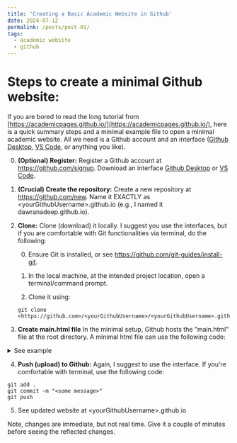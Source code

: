 ```yaml
---
title: 'Creating a Basic Academic Website in Github'
date: 2024-07-12
permalink: /posts/post-01/
tags:
  - academic website
  - github
---
```




# Steps to create a minimal Github website:

If you are bored to read the long tutorial from [https://academicpages.github.io/](https://academicpages.github.io/), here is a quick summary steps and a minimal example file to open a minimal academic website. All we need is a Github account and an interface ([Github Desktop](https://github.com/apps/desktop), [VS Code](https://code.visualstudio.com), or anything you like).

0. **(Optional) Register:** Register a Github account at <https://github.com/signup>. Download an interface [Github Desktop](https://github.com/apps/desktop) or [VS Code](https://code.visualstudio.com).

1.  **(Crucial) Create the repository:** Create a new repository at <https://github.com/new>. Name it EXACTLY as \<yourGithubUsername\>.github.io (e.g., I named it dawranadeep.github.io).

2.  **Clone:** Clone (download) it locally. I suggest you use the interfaces, but if you are comfortable with Git functionalities via terminal, do the following:

    0.  Ensure Git is installed, or see <https://github.com/git-guides/install-git>.

    1.  In the local machine, at the intended project location, open a terminal/command prompt.

    2.  Clone it using:

    ``` console
    git clone <https://github.com>/<yourGithubUsername>/<yourGithubUsername>.github.io
    ```

3.  **Create main.html file** In the minimal setup, Github hosts the "main.html" file at the root directory. A minimal html file can use the following code:

   <details>
  <summary>See example</summary>   

```html
<!DOCTYPE html>
<html lang="en">
<head>
  <meta charset="UTF-8">
  <meta name="viewport" content="width=device-width, initial-scale=1.0">
  <title> Ranadeep Daw </title>
  <style>
    body {
      font-family: Arial, sans-serif;
      margin: 2rem;
    }
    h1 {
      font-size: 2rem;
    }
    h2 {
      font-size: 1.5rem;
      margin-top: 1rem;
    }
    p {
      line-height: 1.5;
    }
    a {
      color: #007bff;
    }
    .blog-post {
      margin-bottom: 2rem;
      border-bottom: 1px solid #ddd;
      padding-bottom: 1rem;
    }
    .blog-post-title {
      font-weight: bold;
    }
  </style>
</head>
<body>  
  <h1> Ranadeep Daw </h1>
  <h2> Website </h2>
  <hr>
  <p> Minimal website to post stuff. </p>
  <section>
    <h2> Research Interests </h2>
    <p> Spatial statistics, modeling, individual outcome model, some basic machine learning techniques. </p>
  </section>
  
</body>
</html>
```

   </details>
   
4.  **Push (upload) to Github:** Again, I suggest to use the interface. If you're comfortable with terminal, use the following code:

``` console
git add .
git commit -m "<some message>"
git push
```

5.  See updated website at \<yourGithubUsername\>.github.io



Note, changes are immediate, but not real time. Give it a couple of minutes before seeing the reflected changes.
